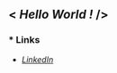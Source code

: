 ## __< *Hello World !* />__ 

### * Links
   * *[LinkedIn](https://www.linkedin.com/in/sebinfrancis)*


